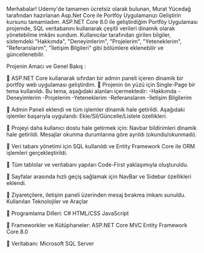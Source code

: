 Merhabalar!
Udemy'de tamamen ücretsiz olarak bulunan, Murat Yücedağ tarafından hazırlanan Asp.Net Core ile Portföy Uygulamanızı Geliştirin kursunu tamamladım. 
ASP.NET Core 8.0 ile geliştirdiğim Portföy Uygulaması projemde, SQL veritabanını kullanarak çeşitli verileri dinamik olarak yönetebilme imkânı sundum. 
Kullanıcılar tarafından girilen bilgiler, sistemdeki "Hakkımda", "Deneyimlerim", "Projelerim", "Yeteneklerim", "Referanslarım", "İletişim Bilgileri" gibi bölümlere eklenebilir ve güncellenebilir. 

Projenin Amacı ve Genel Bakış :

📌 ASP.NET Core kullanarak sıfırdan bir admin paneli içeren dinamik bir portföy web uygulaması geliştirdim.
📌 Projenin ön yüzü için Single-Page bir tema kullanıldı. Bu tema, aşağıdaki alanları içermektedir:
-Hakkımda
-Deneyimlerim
-Projelerim
-Yeteneklerim
-Referanslarım
-İletişim Bilgilerim

📌 Admin Paneli eklendi ve tüm işlemler dinamik hale getirildi. Aşağıdaki işlemler başarıyla uygulandı:
Ekle/Sil/Güncelle/Listele özellikleri.

📌 Projeyi daha kullanıcı dostu hale getirmek için:
Navbar bildirimleri dinamik hale getirildi. Mesajlar okunma durumlarına göre ayrıldı (okundu/okunmadı).

📌 Veri tabanı yönetimi için SQL kullanıldı ve Entity Framework Core ile ORM işlemleri gerçekleştirildi.

📌 Tüm tablolar ve veritabanı yapıları Code-First yaklaşımıyla oluşturuldu.

📌 Sayfalar arasında hızlı geçiş sağlamak için NavBar ve Sidebar özellikleri eklendi.

📌 Ziyaretçilere, iletişim paneli üzerinden mesaj bırakma imkanı sunuldu.
Kullanılan Teknolojiler ve Araçlar

📌 Programlama Dilleri:
C#
HTML/CSS
JavaScript

📌 Frameworkler ve Kütüphaneler:
ASP.NET Core MVC
Entity Framework Core 8.0

📌 Veritabanı:
Microsoft SQL Server
